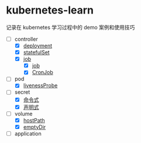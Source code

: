 # kubernetes-learn

记录在 kubernetes 学习过程中的 demo 案例和使用技巧

- [ ] controller
  - [x] [deployment](./controller/deployment)
  - [x] [statefulSet](./controller/statefulSet)
  - [x] [job](./controller/job)
    - [x] [job](./controller/job/job)
    - [x] [CronJob](./controller/job/CronJob)
- [ ] pod
  - [x] [livenessProbe](./pod/livenessProbe)
- [ ] secret
  - [x] [命令式](./secret/demo1)
  - [x] [声明式](./secret/demo2)
- [ ] volume
  - [x] [hostPath](./volume/hostPath)
  - [x] [emptyDir](./volume/emptyDir)
- [ ] application
